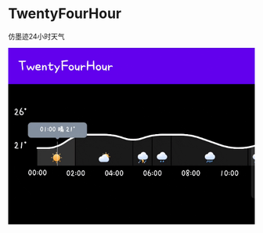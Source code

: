 # TwentyFourHour
仿墨迹24小时天气


![image](https://github.com/LazyIonEs/TwentyFourHour/blob/main/gif/1657251926239_687x491.gif)
